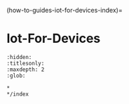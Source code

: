 (how-to-guides-iot-for-devices-index)=
# Iot-For-Devices

```{toctree}
:hidden:
:titlesonly:
:maxdepth: 2
:glob:

*
*/index
